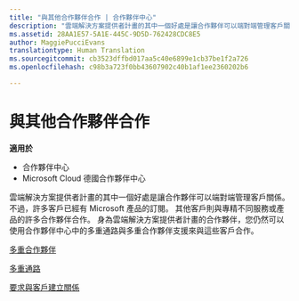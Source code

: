 ```yaml
---
title: "與其他合作夥伴合作 | 合作夥伴中心"
description: "雲端解決方案提供者計畫的其中一個好處是讓合作夥伴可以端對端管理客戶關係。"
ms.assetid: 28AA1E57-5A1E-445C-9D5D-762428CDC8E5
author: MaggiePucciEvans
translationtype: Human Translation
ms.sourcegitcommit: cb3523dffbd017aa5c40e6899e1cb37be1f2a726
ms.openlocfilehash: c98b3a723f0bb43607902c40b1af1ee2360202b6

---
```


# 與其他合作夥伴合作

**適用於**

-  合作夥伴中心
-  Microsoft Cloud 德國合作夥伴中心

雲端解決方案提供者計畫的其中一個好處是讓合作夥伴可以端對端管理客戶關係。 不過，許多客戶已經有 Microsoft 產品的訂閱。 其他客戶則與專精不同服務或產品的許多合作夥伴合作。 身為雲端解決方案提供者計畫的合作夥伴，您仍然可以使用合作夥伴中心中的多重通路與多重合作夥伴支援來與這些客戶合作。

[多重合作夥伴](multipartner.md)

[多重通路](multichannel.md)

[要求與客戶建立關係](request-a-relationship-with-a-customer.md)

 

 






<!--HONumber=Jan17_HO2-->


